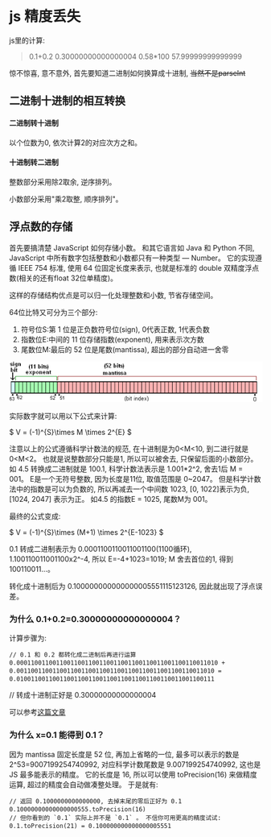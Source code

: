 # js 精度丢失

js里的计算:

> 0.1+0.2
> 0.30000000000000004
> 0.58*100
> 57.99999999999999

惊不惊喜, 意不意外, 首先要知道二进制如何换算成十进制, ~~当然不是parseInt~~

## 二进制十进制的相互转换

#### 二进制转十进制

以个位数为0, 依次计算2的对应次方之和。 

#### 十进制转二进制

整数部分采用除2取余, 逆序排列。 

小数部分采用"乘2取整, 顺序排列"。 

## 浮点数的存储

首先要搞清楚 JavaScript 如何存储小数。 和其它语言如 Java 和 Python 不同, JavaScript 中所有数字包括整数和小数都只有一种类型 — Number。 它的实现遵循 IEEE 754 标准, 使用 64 位固定长度来表示, 也就是标准的 double 双精度浮点数(相关的还有float 32位单精度)。 

这样的存储结构优点是可以归一化处理整数和小数, 节省存储空间。 

64位比特又可分为三个部分:

1. 符号位S:第 1 位是正负数符号位(sign), 0代表正数, 1代表负数
2. 指数位E:中间的 11 位存储指数(exponent), 用来表示次方数
3. 尾数位M:最后的 52 位是尾数(mantissa), 超出的部分自动进一舍零

![img](../../img/2019012001.png)

实际数字就可以用以下公式来计算:

$ V = (-1)^{S}\times M \times 2^{E} $

注意以上的公式遵循科学计数法的规范, 在十进制是为0<M<10, 到二进行就是0<M<2。 也就是说整数部分只能是1, 所以可以被舍去, 只保留后面的小数部分。 如 4.5 转换成二进制就是 100.1, 科学计数法表示是 1.001*2^2, 舍去1后 M = 001。 E是一个无符号整数, 因为长度是11位, 取值范围是 0~2047。 但是科学计数法中的指数是可以为负数的, 所以再减去一个中间数 1023, [0, 1022]表示为负, [1024, 2047] 表示为正。 如4.5 的指数E = 1025, 尾数M为 001。 

最终的公式变成:

$ V = (-1)^{S}\times (M+1) \times 2^{E-1023} $

0.1 转成二进制表示为 0.0001100110011001100(1100循环), 1.100110011001100x2^-4, 所以 E=-4+1023=1019; M 舍去首位的1, 得到 100110011...。 

转化成十进制后为 0.100000000000000005551115123126, 因此就出现了浮点误差。 

### 为什么 0.1+0.2=0.30000000000000004？ 

计算步骤为:

```
// 0.1 和 0.2 都转化成二进制后再进行运算
0.00011001100110011001100110011001100110011001100110011010 + 0.0011001100110011001100110011001100110011001100110011010 = 0.0100110011001100110011001100110011001100110011001100111
```

// 转成十进制正好是 0.30000000000000004

可以参考[这篇文章](https://www.cnblogs.com/sunshq/p/7682109.html)

### 为什么 x=0.1 能得到 0.1？ 

因为 mantissa 固定长度是 52 位, 再加上省略的一位, 最多可以表示的数是 2^53=9007199254740992, 对应科学计数尾数是 9.007199254740992, 这也是 JS 最多能表示的精度。 它的长度是 16, 所以可以使用 toPrecision(16) 来做精度运算, 超过的精度会自动做凑整处理。 于是就有:

```
// 返回 0.1000000000000000, 去掉末尾的零后正好为 0.1
0.10000000000000000555.toPrecision(16)
// 但你看到的 `0.1` 实际上并不是 `0.1` 。 不信你可用更高的精度试试:
0.1.toPrecision(21) = 0.100000000000000005551
```


